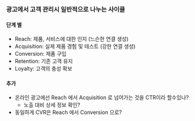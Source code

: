 ### 광고에서 고객 관리시 일반적으로 나누는 사이클

#### 단계 별
- Reach: 제품, 서비스에 대한 인지 (느슨한 연결 생성)
- Acquisition: 실제 제품 경험 및 테스트 (강한 연결 생성)
- Conversion: 제품 구입
- Retention: 기존 고객 유지
- Loyalty: 고객의 충성 확보

#### 추가
- 온라인 광고에선 Reach 에서 Acquisition 로 넘어가는 것을 CTR이라 할수있나?
  - 노출 대비 상세 정보 확인?
- 동일하게 CVR은 Reach 에서 Conversion 으로?
